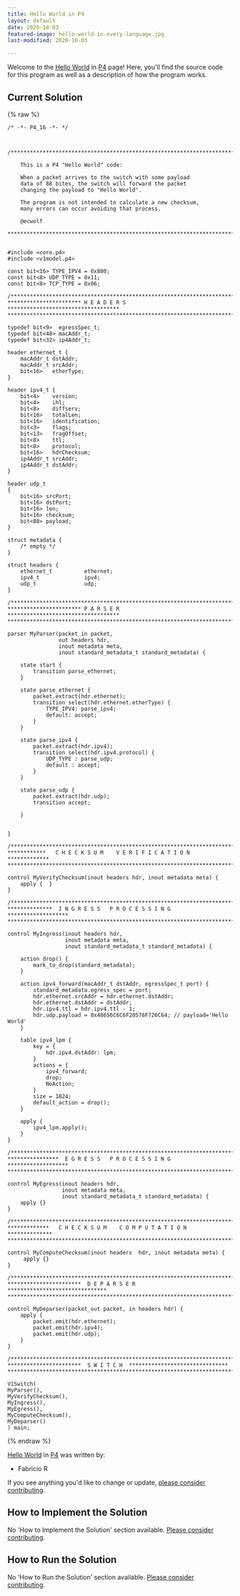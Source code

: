 ```yaml
---
title: Hello World in P4
layout: default
date: 2020-10-03
featured-image: hello-world-in-every-language.jpg
last-modified: 2020-10-03

---
```


Welcome to the [Hello World](https://rzuckerm.github.io/sample-programs-website-copy/projects/hello-world) in [P4](https://rzuckerm.github.io/sample-programs-website-copy/languages/p4) page! Here, you'll find the source code for this program as well as a description of how the program works.

## Current Solution

{% raw %}

```p4
/* -*- P4_16 -*- */



/*************************************************************************

    This is a P4 "Hello World" code:

    When a packet arrives to the switch with some payload
    data of 88 bites, the switch will forward the packet 
    changing the payload to "Hello World".

    The program is not intended to calculate a new checksum,
    many errors can occur avoiding that process.

    @ecwolf

*************************************************************************/


#include <core.p4>
#include <v1model.p4>

const bit<16> TYPE_IPV4 = 0x800;
const bit<8> UDP_TYPE = 0x11;
const bit<8> TCP_TYPE = 0x06;

/*************************************************************************
*********************** H E A D E R S  ***********************************
*************************************************************************/

typedef bit<9>  egressSpec_t;
typedef bit<48> macAddr_t;
typedef bit<32> ip4Addr_t;

header ethernet_t {
    macAddr_t dstAddr;
    macAddr_t srcAddr;
    bit<16>   etherType;
}

header ipv4_t {
    bit<4>    version;
    bit<4>    ihl;
    bit<8>    diffserv;
    bit<16>   totalLen;
    bit<16>   identification;
    bit<3>    flags;
    bit<13>   fragOffset;
    bit<8>    ttl;
    bit<8>    protocol;
    bit<16>   hdrChecksum;
    ip4Addr_t srcAddr;
    ip4Addr_t dstAddr;
}

header udp_t
{
    bit<16> srcPort;
    bit<16> dstPort;
    bit<16> len;
    bit<16> checksum;
    bit<88> payload;
}

struct metadata {
    /* empty */
}

struct headers {
    ethernet_t          ethernet;
    ipv4_t              ipv4;
    udp_t               udp;
}

/*************************************************************************
*********************** P A R S E R  ***********************************
*************************************************************************/

parser MyParser(packet_in packet,
                out headers hdr,
                inout metadata meta,
                inout standard_metadata_t standard_metadata) {

    state start {
        transition parse_ethernet;
    }

    state parse_ethernet {
        packet.extract(hdr.ethernet);
        transition select(hdr.ethernet.etherType) {
            TYPE_IPV4: parse_ipv4;
            default: accept;
        }
    }

    state parse_ipv4 {
        packet.extract(hdr.ipv4);
        transition select(hdr.ipv4.protocol) {
            UDP_TYPE : parse_udp;
            default : accept;
        }
    }

    state parse_udp {
        packet.extract(hdr.udp);
        transition accept;

    }


}

/*************************************************************************
************   C H E C K S U M    V E R I F I C A T I O N   *************
*************************************************************************/

control MyVerifyChecksum(inout headers hdr, inout metadata meta) {   
    apply {  }
}

/*************************************************************************
**************  I N G R E S S   P R O C E S S I N G   *******************
*************************************************************************/

control MyIngress(inout headers hdr,
                  inout metadata meta,
                  inout standard_metadata_t standard_metadata) {
    
    action drop() {
        mark_to_drop(standard_metadata);
    }
    
    action ipv4_forward(macAddr_t dstAddr, egressSpec_t port) {
        standard_metadata.egress_spec = port;
        hdr.ethernet.srcAddr = hdr.ethernet.dstAddr;
        hdr.ethernet.dstAddr = dstAddr;
        hdr.ipv4.ttl = hdr.ipv4.ttl - 1;
        hdr.udp.payload = 0x48656C6C6F20576F726C64; // payload='Hello World'
    }
    
    table ipv4_lpm {
        key = {
            hdr.ipv4.dstAddr: lpm;
        }
        actions = {
            ipv4_forward;
            drop;
            NoAction;
        }
        size = 1024;
        default_action = drop();
    }

    apply {
        ipv4_lpm.apply();
    }
}

/*************************************************************************
****************  E G R E S S   P R O C E S S I N G   *******************
*************************************************************************/

control MyEgress(inout headers hdr,
                 inout metadata meta,
                 inout standard_metadata_t standard_metadata) {
    apply {}
}

/*************************************************************************
*************   C H E C K S U M    C O M P U T A T I O N   **************
*************************************************************************/

control MyComputeChecksum(inout headers  hdr, inout metadata meta) {
     apply {}
}

/*************************************************************************
***********************  D E P A R S E R  *******************************
*************************************************************************/

control MyDeparser(packet_out packet, in headers hdr) {
    apply {
        packet.emit(hdr.ethernet);
        packet.emit(hdr.ipv4);
        packet.emit(hdr.udp);
    }
}

/*************************************************************************
***********************  S W I T C H  *******************************
*************************************************************************/

V1Switch(
MyParser(),
MyVerifyChecksum(),
MyIngress(),
MyEgress(),
MyComputeChecksum(),
MyDeparser()
) main;
```

{% endraw %}

[Hello World](https://rzuckerm.github.io/sample-programs-website-copy/projects/hello-world) in [P4](https://rzuckerm.github.io/sample-programs-website-copy/languages/p4) was written by:

- Fabricio R

If you see anything you'd like to change or update, [please consider contributing](https://github.com/TheRenegadeCoder/sample-programs).

## How to Implement the Solution

No 'How to Implement the Solution' section available. [Please consider contributing](https://github.com/TheRenegadeCoder/sample-programs-website).

## How to Run the Solution

No 'How to Run the Solution' section available. [Please consider contributing](https://github.com/TheRenegadeCoder/sample-programs-website).